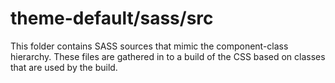 # theme-default/sass/src

This folder contains SASS sources that mimic the component-class hierarchy. These files
are gathered in to a build of the CSS based on classes that are used by the build.
